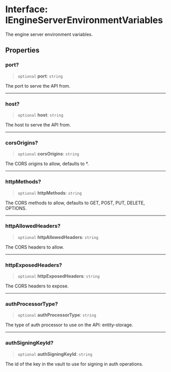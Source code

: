 # Interface: IEngineServerEnvironmentVariables

The engine server environment variables.

## Properties

### port?

> `optional` **port**: `string`

The port to serve the API from.

***

### host?

> `optional` **host**: `string`

The host to serve the API from.

***

### corsOrigins?

> `optional` **corsOrigins**: `string`

The CORS origins to allow, defaults to *.

***

### httpMethods?

> `optional` **httpMethods**: `string`

The CORS methods to allow, defaults to GET, POST, PUT, DELETE, OPTIONS.

***

### httpAllowedHeaders?

> `optional` **httpAllowedHeaders**: `string`

The CORS headers to allow.

***

### httpExposedHeaders?

> `optional` **httpExposedHeaders**: `string`

The CORS headers to expose.

***

### authProcessorType?

> `optional` **authProcessorType**: `string`

The type of auth processor to use on the API: entity-storage.

***

### authSigningKeyId?

> `optional` **authSigningKeyId**: `string`

The id of the key in the vault to use for signing in auth operations.
